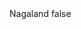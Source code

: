 <?xml version="1.0" encoding="UTF-8"?>
<CustomMetadata xmlns="http://soap.sforce.com/2006/04/metadata">
    <label>Nagaland</label>
    <protected>false</protected>
</CustomMetadata>
